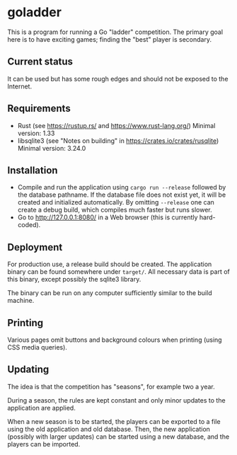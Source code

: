 goladder
========

This is a program for running a Go "ladder" competition.
The primary goal here is to have exciting games; finding the "best" player
is secondary.

Current status
--------------

It can be used but has some rough edges and should not be exposed to the
Internet.

Requirements
------------

* Rust (see https://rustup.rs/ and https://www.rust-lang.org/)
  Minimal version: 1.33
* libsqlite3 (see "Notes on building" in https://crates.io/crates/rusqlite)
  Minimal version: 3.24.0

Installation
------------

* Compile and run the application using `cargo run --release` followed
  by the database pathname.
  If the database file does not exist yet, it will be created and
  initialized automatically.
  By omitting `--release` one can create a debug build, which compiles much
  faster but runs slower.
* Go to http://127.0.0.1:8080/ in a Web browser (this is currently
  hard-coded).

Deployment
----------

For production use, a release build should be created. The application
binary can be found somewhere under `target/`. All necessary data is part of
this binary, except possibly the sqlite3 library.

The binary can be run on any computer sufficiently similar to the build
machine.

Printing
--------

Various pages omit buttons and background colours when printing (using CSS
media queries).

Updating
--------

The idea is that the competition has "seasons", for example two a year.

During a season, the rules are kept constant and only minor updates to the
application are applied.

When a new season is to be started, the players can be exported to a file
using the old application and old database. Then, the new application
(possibly with larger updates) can be started using a new database, and the
players can be imported.
